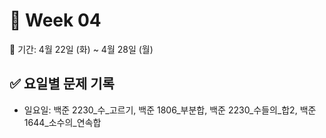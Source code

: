 ﻿# 📘 Week 04

<!-- 기간 시작 -->
📆 기간: 4월 22일 (화) ~ 4월 28일 (월)
<!-- 기간 끝 -->

<!-- 요일별 기록 시작 -->
## ✅ 요일별 문제 기록
- 일요일: 백준 2230_수_고르기, 백준 1806_부분합, 백준 2230_수들의_합2, 백준 1644_소수의_연속합
<!-- 요일별 기록 끝 -->